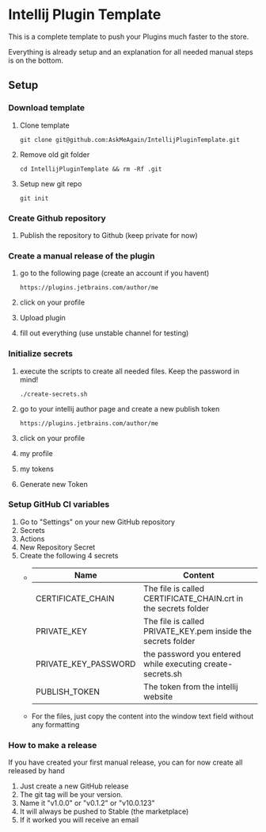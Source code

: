 # Intellij Plugin Template

This is a complete template to push your Plugins much faster to the store.

Everything is already setup and an explanation for all needed manual steps is on the bottom.

## Setup

### Download template

1. Clone template

       git clone git@github.com:AskMeAgain/IntellijPluginTemplate.git

2. Remove old git folder

       cd IntellijPluginTemplate && rm -Rf .git

3. Setup new git repo

       git init

### Create Github repository

1. Publish the repository to Github (keep private for now)

### Create a manual release of the plugin

1. go to the following page (create an account if you havent)

       https://plugins.jetbrains.com/author/me

2. click on your profile

3. Upload plugin

4. fill out everything (use unstable channel for testing)

### Initialize secrets

1. execute the scripts to create all needed files. Keep the password in mind!

       ./create-secrets.sh

2. go to your intellij author page and create a new publish token

       https://plugins.jetbrains.com/author/me

3. click on your profile
4. my profile
5. my tokens
6. Generate new Token

### Setup GitHub CI variables

1. Go to "Settings" on your new GitHub repository
2. Secrets
3. Actions
4. New Repository Secret
5. Create the following 4 secrets
    * | Name                 | Content                                                        |
      |----------------------------------------------------------------|--------------------------------------------------------------|
      | CERTIFICATE_CHAIN    | The file is called CERTIFICATE_CHAIN.crt in the secrets folder |
      | PRIVATE_KEY          | The file is called PRIVATE_KEY.pem inside the secrets folder   |
      | PRIVATE_KEY_PASSWORD | the password you entered while executing create-secrets.sh     |
      | PUBLISH_TOKEN        | The token from the intellij website                            |
    * For the files, just copy the content into the window text field without any formatting

### How to make a release

If you have created your first manual release, you can for now create all released by hand

1. Just create a new GitHub release
2. The git tag will be your version. 
3. Name it "v1.0.0" or "v0.1.2" or "v10.0.123"
4. It will always be pushed to Stable (the marketplace)
5. If it worked you will receive an email



